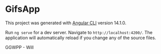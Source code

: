 # GifsApp

This project was generated with [Angular CLI](https://github.com/angular/angular-cli) version 14.1.0.

Run `ng serve` for a dev server. Navigate to `http://localhost:4200/`. The application will automatically reload if you change any of the source files.

GGWPP - Will


